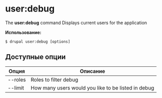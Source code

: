 # user:debug
The **user:debug** command Displays current users for the application

**Использование:**
```
$ drupal user:debug [options] 
```

## Доступные опции
Опция | Описание
-------|-------------
--roles | Roles to filter debug
--limit | How many users would you like to be listed in debug

